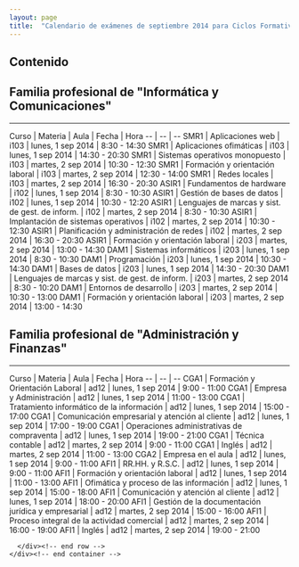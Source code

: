 ```yaml
---
layout: page 
title:  "Calendario de exámenes de septiembre 2014 para Ciclos Formativos"
---
```




<style>
td {
  padding: 5px 10px;
  text-align: center;
}

th {
  text-align: center;
}
</style>


<div markdown="0">

  <section class="white-wrapper padding-top" id="contenido">
    <div class="container mi-padding-top">  
        <div class="row ">
            <div class="col-lg-4 col-md-4 col-sm-12 col-xs-12">
            <div class="widget">
          <div class="title"><h2>Contenido</h2></div>
                  <div id="toc"></div>
                </div>
        </div>        
              <div class="col-lg-8 col-md-8 col-sm-12 col-xs-12">
                  <div class="widget" id="contenidoToc" markdown="1">


## Familia profesional de "Informática y Comunicaciones"

---


Curso | Materia | Aula | Fecha | Hora
-- | -- | --
SMR1 | Aplicaciones web | i103 | lunes, 1 sep 2014 | 8:30 - 14:30
SMR1 | Aplicaciones ofimáticas | i103 | lunes, 1 sep 2014  | 14:30 - 20:30 
SMR1 | Sistemas operativos monopuesto | i103 | martes, 2 sep 2014 | 10:30 - 12:30 
SMR1 | Formación y orientación laboral | i103 | martes, 2 sep 2014 | 12:30 - 14:00 
SMR1 | Redes locales | i103 | martes, 2 sep 2014 |  16:30 - 20:30 
ASIR1 | Fundamentos de hardware | i102 | lunes, 1 sep 2014 | 8:30 - 10:30 
ASIR1 | Gestión de bases de datos | i102 | lunes, 1 sep 2014 | 10:30 - 12:20
ASIR1 | Lenguajes de marcas y sist. de gest. de inform. | i102 | martes, 2 sep 2014 | 8:30 - 10:30 
ASIR1 | Implantación de sistemas operativos | i102 | martes, 2 sep 2014 | 10:30 - 12:30 
ASIR1 | Planificación y administración de redes | i102 | martes, 2 sep 2014 | 16:30 - 20:30 
ASIR1 | Formación y orientación laboral | i203 | martes, 2 sep 2014 | 13:00 - 14:30 
DAM1 | Sistemas informáticos | i203 | lunes, 1 sep 2014 | 8:30 - 10:30 
DAM1 | Programación | i203 | lunes, 1 sep 2014 | 10:30 - 14:30 
DAM1 | Bases de datos | i203 | lunes, 1 sep 2014 | 14:30 - 20:30 
DAM1 | Lenguajes de marcas y sist. de gest. de inform. | i203 | martes, 2 sep 2014 | 8:30 - 10:20 
DAM1 | Entornos de desarrollo | i203 | martes, 2 sep 2014 | 10:30 - 13:00 
DAM1 | Formación y orientación laboral | i203 | martes, 2 sep 2014 | 13:00 - 14:30 


## Familia profesional de "Administración y Finanzas"

---

Curso | Materia | Aula | Fecha | Hora
-- | -- | --
CGA1 | Formación y Orientación Laboral | ad12 | lunes, 1 sep 2014 | 9:00 - 11:00
CGA1 | Empresa y Administración | ad12 | lunes, 1 sep 2014 | 11:00 - 13:00
CGA1 | Tratamiento informático de la información | ad12 | lunes, 1 sep 2014 | 15:00 - 17:00
CGA1 | Comunicación empresarial y atención al cliente | ad12 | lunes, 1 sep 2014 | 17:00 - 19:00
CGA1 | Operaciones administrativas de compraventa | ad12 | lunes, 1 sep 2014 | 19:00 - 21:00
CGA1 | Técnica contable | ad12 | martes, 2 sep 2014 | 9:00 - 11:00
CGA1 | Inglés | ad12 | martes, 2 sep 2014 | 11:00 - 13:00
CGA2 | Empresa en el aula | ad12 | lunes, 1 sep 2014 | 9:00 - 11:00
AFI1 | RR.HH. y R.S.C. | ad12 | lunes, 1 sep 2014 | 9:00 - 11:00
AFI1 | Formación y orientación laboral | ad12 | lunes, 1 sep 2014 | 11:00 - 13:00
AFI1 | Ofimática y proceso de las información | ad12 | lunes, 1 sep 2014 | 15:00 - 18:00
AFI1 | Comunicación y atención al cliente | ad12 | lunes, 1 sep 2014 | 18:00 - 20:00
AFI1 | Gestión de la documentación jurídica y empresarial | ad12 | martes, 2 sep 2014 | 15:00 - 16:00
AFI1 | Proceso integral de la actividad comercial | ad12 | martes, 2 sep 2014 | 16:00 - 19:00
AFI1 | Inglés | ad12 | martes, 2 sep 2014 | 19:00 - 21:00




</div><!-- end widget -->
              </div><!-- end col-lg-6 -->

      </div><!-- end row -->
    </div><!-- end container -->
  </section><!-- end postwrapper -->


</div>



